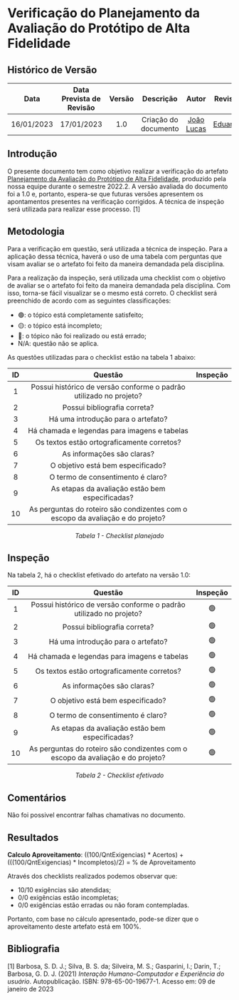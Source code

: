 # Verificação do Planejamento da Avaliação do Protótipo de Alta Fidelidade
## <a>Histórico de Versão</a>
|    Data    | Data Prevista de Revisão | Versão |      Descrição       |                   Autor                    |         Revisor          |
| :--------: | :----------------------: | :----: | :------------------: | :----------------------------------------: | :----------------------: |
| 16/01/2023 |        17/01/2023        |  1.0   | Criação do documento | [João Lucas](https://github.com/HacKairos) | [Eduardo](https://github.com/edudsan) |

## <a>Introdução</a>
O presente documento tem como objetivo realizar a verificação do artefato [Planejamento da Avaliação do Protótipo de Alta Fidelidade](../../../DesignAvaliacaoDesen/Nivel3/ProtAltaFidelidade/PlanejamentoProtAlta.md), produzido pela nossa equipe durante o semestre 2022.2. A versão avaliada do documento foi a 1.0 e, portanto, espera-se que futuras versões apresentem os apontamentos presentes na verificação corrigidos. A técnica de inspeção será utilizada para realizar esse processo. [1]

## <a>Metodologia</a>
Para a verificação em questão, será utilizada a técnica de inspeção. Para a aplicação dessa técnica, haverá o uso de uma tabela com perguntas que visam avaliar se o artefato foi feito da maneira demandada pela disciplina.

Para a realização da inspeção, será utilizada uma checklist com o objetivo de avaliar se o artefato foi feito da maneira demandada pela disciplina. Com isso, torna-se fácil visualizar se o mesmo está correto. O checklist será preenchido de acordo com as seguintes classificações:

* 🟢: o tópico está completamente satisfeito;
* 🟡: o tópico está incompleto;
* 🔴: o tópico não foi realizado ou está errado;
* N/A: questão não se aplica.

As questões utilizadas para o checklist estão na tabela 1 abaixo:

<center>

|  ID   |                                     Questão                                     | Inspeção |
| :---: | :-----------------------------------------------------------------------------: | :------: |
|   1   |       Possui histórico de versão conforme o padrão utilizado no projeto?        |          |
|   2   |                          Possui bibliografia correta?                           |          |
|   3   |                       Há uma introdução para o artefato?                        |          |
|   4   |                  Há chamada e legendas para imagens e tabelas                   |          |
|   5   |                   Os textos estão ortograficamente corretos?                    |          |
|   6   |                           As informações são claras?                            |          |
|   7   |                        O objetivo está bem especificado?                        |          |
|   8   |                        O termo de consentimento é claro?                        |          |
|   9   |                 As etapas da avaliação estão bem especificadas?                 |          |
|  10   | As perguntas do roteiro são condizentes com o escopo da avaliação e do projeto? |          |


  
*Tabela 1 - Checklist planejado*

</center>

## <a>Inspeção</a>

Na tabela 2, há o checklist efetivado do artefato na versão 1.0:

<center>

|  ID   |                                     Questão                                     | Inspeção |
| :---: | :-----------------------------------------------------------------------------: | :------: |
|   1   |       Possui histórico de versão conforme o padrão utilizado no projeto?        |    🟢     |
|   2   |                          Possui bibliografia correta?                           |    🟢     |
|   3   |                       Há uma introdução para o artefato?                        |    🟢     |
|   4   |                  Há chamada e legendas para imagens e tabelas                   |    🟢     |
|   5   |                   Os textos estão ortograficamente corretos?                    |    🟢     |
|   6   |                           As informações são claras?                            |    🟢     |
|   7   |                        O objetivo está bem especificado?                        |    🟢     |
|   8   |                        O termo de consentimento é claro?                        |    🟢     |
|   9   |                 As etapas da avaliação estão bem especificadas?                 |    🟢     |
|  10   | As perguntas do roteiro são condizentes com o escopo da avaliação e do projeto? |    🟢     |



  
*Tabela 2 - Checklist efetivado*

</center>

## <a>Comentários</a>
Não foi possivel encontrar falhas chamativas no documento.

## <a>Resultados</a>
<a>**Calculo Aproveitamento**</a>: ((100/QntExigencias) * Acertos) + (((100/QntExigencias) * Incompletos)/2) = % de Aproveitamento

Através dos checklists realizados podemos observar que:

* 10/10 exigências são atendidas;
* 0/0 exigências estão incompletas;
* 0/0 exigências estão erradas ou não foram contempladas.

Portanto, com base no cálculo apresentado, pode-se dizer que o aproveitamento deste artefato está em 100%.

## <a>Bibliografia</a>

[1] Barbosa, S. D. J.; Silva, B. S. da; Silveira, M. S.; Gasparini, I.; Darin, T.; Barbosa, G. D. J. (2021) _Interação Humano-Computador e Experiência do usuário_. Autopublicação. ISBN: 978-65-00-19677-1. Acesso em: 09 de janeiro de 2023
